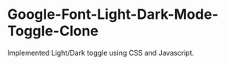 # Google-Font-Light-Dark-Mode-Toggle-Clone

Implemented Light/Dark toggle using CSS and Javascript. 

